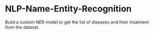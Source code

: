 # NLP-Name-Entity-Recognition
Build a custom NER model to get the list of diseases and their treatment from the dataset.

